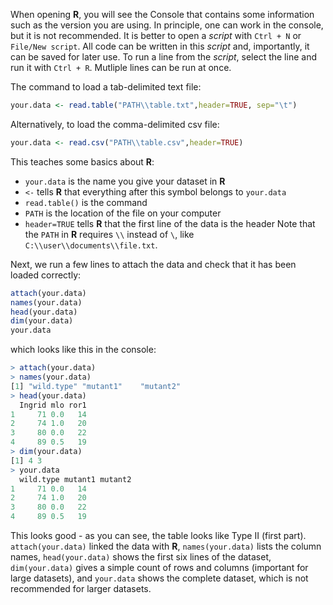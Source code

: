 When opening **R**, you will see the Console that contains some information such as the version you are using. 
In principle, one can work in the console, but it is not recommended. 
It is better to open a *script* with `Ctrl + N` or `File/New script`. 
All code can be written in this *script* and, importantly, it can be saved for later use. 
To run a line from the *script*, select the line and run it with `Ctrl + R`. Mutliple lines can be run at once.

The command to load a tab-delimited text file:
```R
your.data <- read.table("PATH\\table.txt",header=TRUE, sep="\t")
```

Alternatively, to load the comma-delimited csv file:
```R
your.data <- read.csv("PATH\\table.csv",header=TRUE)
```

This teaches some basics about **R**:
- `your.data` is the name you give your dataset in **R**
- `<-` tells **R** that everything after this symbol belongs to `your.data`
- `read.table()` is the command
- `PATH` is the location of the file on your computer
- `header=TRUE` tells **R** that the first line of the data is the header
Note that the `PATH` in **R** requires `\\` instead of `\`, like `C:\\user\\documents\\file.txt`.


Next, we run a few lines to attach the data and check that it has been loaded correctly:
```R
attach(your.data)
names(your.data)
head(your.data)
dim(your.data)
your.data
```
which looks like this in the console:
```R
> attach(your.data)
> names(your.data)
[1] "wild.type" "mutant1"    "mutant2"  
> head(your.data)
  Ingrid mlo ror1
1     71 0.0   14
2     74 1.0   20
3     80 0.0   22
4     89 0.5   19
> dim(your.data)
[1] 4 3
> your.data
  wild.type mutant1 mutant2
1     71 0.0   14
2     74 1.0   20
3     80 0.0   22
4     89 0.5   19
``` 

This looks good - as you can see, the table looks like Type II (first part). `attach(your.data)` linked the data with **R**, `names(your.data)` lists the column names, `head(your.data)` shows the first six lines of the dataset, `dim(your.data)` gives a simple count of rows and columns (important for large datasets), and `your.data` shows the complete dataset, which is not recommended for larger datasets.
